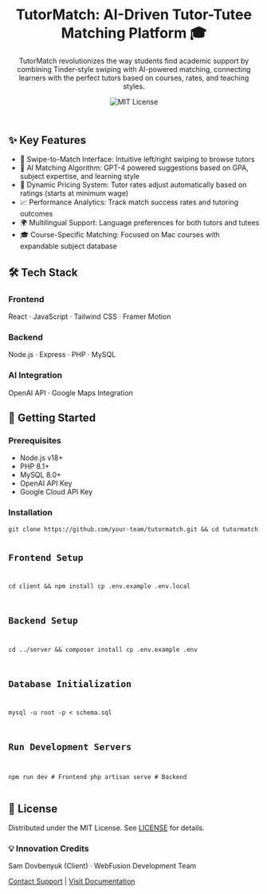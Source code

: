 
<body>
    <header>
        <h1>TutorMatch: AI-Driven Tutor-Tutee Matching Platform 🎓</h1>
        <p>TutorMatch revolutionizes the way students find academic support by combining Tinder-style swiping with AI-powered matching, connecting learners with the perfect tutors based on courses, rates, and teaching styles.</p>
        <img src="https://img.shields.io/badge/License-MIT-blue.svg" alt="MIT License">
    </header>

  <section class="features">
        <h2>✨ Key Features</h2>
        <ul>
            <li><span>🔄 Swipe-to-Match Interface:</span> Intuitive left/right swiping to browse tutors</li>
            <li><span>🤖 AI Matching Algorithm:</span> GPT-4 powered suggestions based on GPA, subject expertise, and learning style</li>
            <li><span>💸 Dynamic Pricing System:</span> Tutor rates adjust automatically based on ratings (starts at minimum wage)</li>
            <li><span>📈 Performance Analytics:</span> Track match success rates and tutoring outcomes</li>
            <li><span>🌍 Multilingual Support:</span> Language preferences for both tutors and tutees</li>
            <li><span>🎓 Course-Specific Matching:</span> Focused on Mac courses with expandable subject database</li>
        </ul>
    </section>

  <section class="tech-stack">
        <h2>🛠️ Tech Stack</h2>
        <div class="stack-category">
            <h3>Frontend</h3>
            <p>React · JavaScript · Tailwind CSS · Framer Motion</p>
        </div>
        <div class="stack-category">
            <h3>Backend</h3>
            <p>Node.js · Express · PHP · MySQL</p>
        </div>
        <div class="stack-category">
            <h3>AI Integration</h3>
            <p>OpenAI API · Google Maps Integration</p>
        </div>
    </section>

  <section class="getting-started">
        <h2>🚀 Getting Started</h2>
        <div class="prerequisites">
            <h3>Prerequisites</h3>
            <ul>
                <li>Node.js v18+</li>
                <li>PHP 8.1+</li>
                <li>MySQL 8.0+</li>
                <li>OpenAI API Key</li>
                <li>Google Cloud API Key</li>
            </ul>
        </div>
        <div class="installation">
            <h3>Installation</h3>
            <pre><code>git clone https://github.com/your-team/tutormatch.git && cd tutormatch

# Frontend Setup
cd client && npm install
cp .env.example .env.local

# Backend Setup
cd ../server && composer install
cp .env.example .env

# Database Initialization
mysql -u root -p < schema.sql

# Run Development Servers
npm run dev  # Frontend
php artisan serve  # Backend</code></pre>
        </div>
    </section>

  <footer>
        <div class="license">
            <h2>📄 License</h2>
            <p>Distributed under the MIT License. See <a href="LICENSE">LICENSE</a> for details.</p>
        </div>
        <div class="credits">
            <h3>💡 Innovation Credits</h3>
            <p>Sam Dovbenyuk (Client) · WebFusion Development Team</p>
            <p><a href="mailto:support@tutormatch.app">Contact Support</a> | <a href="https://docs.tutormatch.app">Visit Documentation</a></p>
        </div>
    </footer>

</body>
</html>
